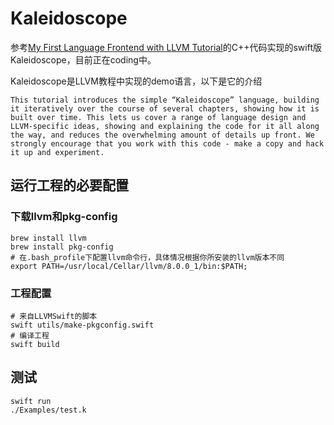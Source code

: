 # Kaleidoscope

参考[My First Language Frontend with LLVM Tutorial](http://llvm.org/docs/tutorial/MyFirstLanguageFrontend/index.html)的C++代码实现的swift版Kaleidoscope，目前正在coding中。

Kaleidoscope是LLVM教程中实现的demo语言，以下是它的介绍

```
This tutorial introduces the simple “Kaleidoscope” language, building it iteratively over the course of several chapters, showing how it is built over time. This lets us cover a range of language design and LLVM-specific ideas, showing and explaining the code for it all along the way, and reduces the overwhelming amount of details up front. We strongly encourage that you work with this code - make a copy and hack it up and experiment.
```

## 运行工程的必要配置

### 下载llvm和pkg-config

``` shell
brew install llvm
brew install pkg-config
# 在.bash_profile下配置llvm命令行，具体情况根据你所安装的llvm版本不同
export PATH=/usr/local/Cellar/llvm/8.0.0_1/bin:$PATH;
```

### 工程配置

```shell
# 来自LLVMSwift的脚本
swift utils/make-pkgconfig.swift
# 编译工程
swift build
```

## 测试

```shell
swift run
./Examples/test.k
```

